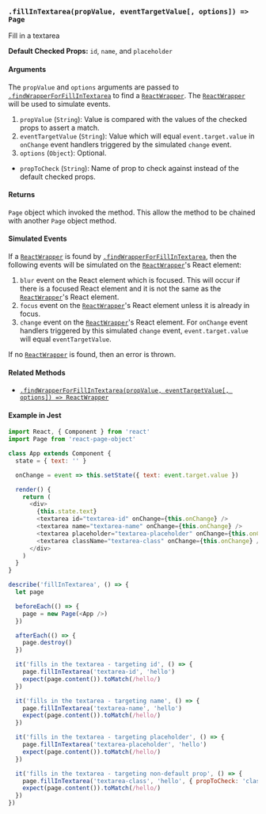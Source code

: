 ### `.fillInTextarea(propValue, eventTargetValue[, options]) => Page`

Fill in a textarea

**Default Checked Props:** `id`, `name`, and `placeholder`

#### Arguments
The `propValue` and `options` arguments are passed to
[`.findWrapperForFillInTextarea`][find-wrapper-method] to find a
[`ReactWrapper`][react-wrapper]. The [`ReactWrapper`][react-wrapper] will be
used to simulate events.

1. `propValue` (`String`): Value is compared with the values of the checked
   props to assert a match.
2. `eventTargetValue` (`String`): Value which will equal
   `event.target.value` in `onChange` event handlers triggered by
   the simulated `change` event.
3. `options` (`Object`): Optional.
  * `propToCheck` (`String`): Name of prop to check against instead of the default checked props.

#### Returns

`Page` object which invoked the method. This allow the method to be chained
with another `Page` object method.

#### Simulated Events
If a [`ReactWrapper`][react-wrapper] is found by
[`.findWrapperForFillInTextarea`][find-wrapper-method], then the following events will
be simulated on the [`ReactWrapper`][react-wrapper]'s React element:

1. `blur` event on the React element which is focused. This will occur if there
   is a focused React element and it is not the same as the
   [`ReactWrapper`][react-wrapper]'s React element.
2. `focus` event on the [`ReactWrapper`][react-wrapper]'s React element unless
   it is already in focus.
3. `change` event on the [`ReactWrapper`][react-wrapper]'s React
   element. For `onChange` event handlers triggered by this
   simulated `change` event, `event.target.value` will equal
   `eventTargetValue`.

If no [`ReactWrapper`][react-wrapper] is found, then an error is thrown.

#### Related Methods

- [`.findWrapperForFillInTextarea(propValue, eventTargetValue[, options]) => ReactWrapper`][find-wrapper-method]

[react-wrapper]: https://github.com/airbnb/enzyme/blob/master/docs/api/mount.md#reactwrapper-api
[find-wrapper-method]: findWrapperForFillInTextarea.md

#### Example in Jest

```js
import React, { Component } from 'react'
import Page from 'react-page-object'

class App extends Component {
  state = { text: '' }

  onChange = event => this.setState({ text: event.target.value })

  render() {
    return (
      <div>
        {this.state.text}
        <textarea id="textarea-id" onChange={this.onChange} />
        <textarea name="textarea-name" onChange={this.onChange} />
        <textarea placeholder="textarea-placeholder" onChange={this.onChange} />
        <textarea className="textarea-class" onChange={this.onChange} />
      </div>
    )
  }
}

describe('fillInTextarea', () => {
  let page

  beforeEach(() => {
    page = new Page(<App />)
  })

  afterEach(() => {
    page.destroy()
  })

  it('fills in the textarea - targeting id', () => {
    page.fillInTextarea('textarea-id', 'hello')
    expect(page.content()).toMatch(/hello/)
  })

  it('fills in the textarea - targeting name', () => {
    page.fillInTextarea('textarea-name', 'hello')
    expect(page.content()).toMatch(/hello/)
  })

  it('fills in the textarea - targeting placeholder', () => {
    page.fillInTextarea('textarea-placeholder', 'hello')
    expect(page.content()).toMatch(/hello/)
  })

  it('fills in the textarea - targeting non-default prop', () => {
    page.fillInTextarea('textarea-class', 'hello', { propToCheck: 'className' })
    expect(page.content()).toMatch(/hello/)
  })
})
```
